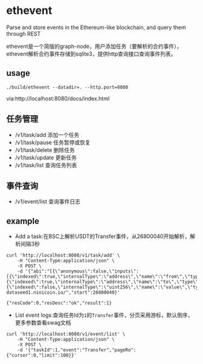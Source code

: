 # ethevent
Parse and store events in the Ethereum-like blockchain, and query them through REST

ethevent是一个简版的graph-node，用户添加任务（要解析的合约事件），ethevent解析合约事件存储到sqlite3，提供http查询接口查询事件列表。

## usage
`./build/ethevent --datadir=. --http.port=8080`

via:http://localhost:8080/docs/index.html

## 任务管理
- /v1/task/add 添加一个任务
- /v1/task/pause 任务暂停或恢复
- /v1/task/delete 删除任务
- /v1/task/update 更新任务
- /v1/task/list 查询任务列表

## 事件查询
- /v1/event/list 查询事件日志

## example
- Add a task:在BSC上解析USDT的Transfer事件，从26800040开始解析，解析间隔3秒
```shell
curl 'http://localhost:8080/v1/task/add' \
	-H "Content-Type:application/json" \
	-X POST \
	-d '{"abi":"[{\"anonymous\":false,\"inputs\":[{\"indexed\":true,\"internalType\":\"address\",\"name\":\"from\",\"type\":\"address\"},{\"indexed\":true,\"internalType\":\"address\",\"name\":\"to\",\"type\":\"address\"},{\"indexed\":false,\"internalType\":\"uint256\",\"name\":\"value\",\"type\":\"uint256\"],\"name\":\"Transfer\",\"type\":\"event\"}]","chainId":56,"contract":"0x55d398326f99059fF775485246999027B3197955","interval":56,"rpc":"https://bsc-dataseed1.ninicoin.io/","start":26800040}'

{"resCode":0,"resDesc":"ok","result":1}
```

- List event logs:查询任务Id为`1`的`Transfer`事件，分页采用游标，默认倒序，更多参数查看swag文档
```shell
curl 'http://localhost:8080/v1/event/list' \
	-H "Content-Type:application/json" \
	-X POST \
	-d '{"taskId":1,"event":"Transfer","pageRo":{"cursor":0,"limit":100}}'
```
